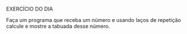 EXERCÍCIO DO DIA

Faça um programa que receba um número e usando laços de repetição calcule e mostre a tabuada desse número.